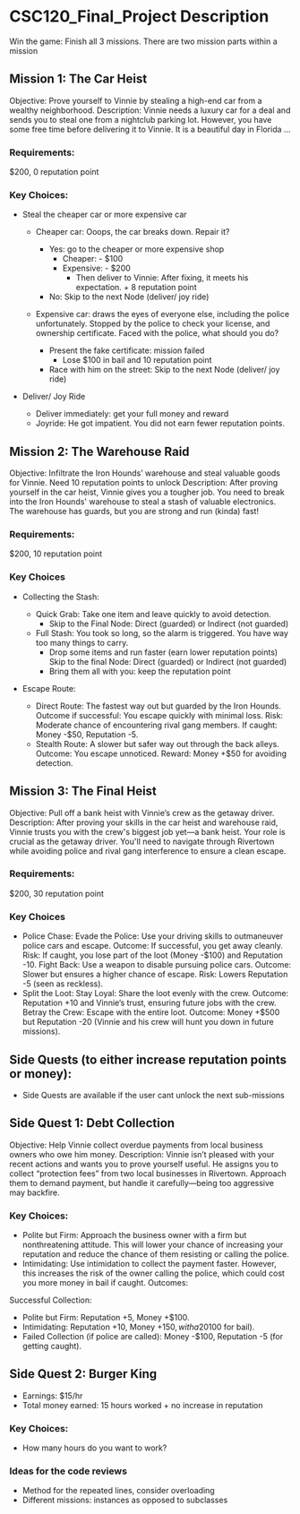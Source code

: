 # CSC120_Final_Project Description

Win the game: Finish all 3 missions. There are two mission parts within a mission

## Mission 1: The Car Heist
Objective: Prove yourself to Vinnie by stealing a high-end car from a wealthy neighborhood.
Description: Vinnie needs a luxury car for a deal and sends you to steal one from a nightclub parking lot. However, you have some free time before delivering it to Vinnie. It is a beautiful day in Florida ...

### Requirements: 
$200, 0 reputation point

### Key Choices:
- Steal the cheaper car or more expensive car
    - Cheaper car: Ooops, the car breaks down. Repair it?
        - Yes: go to the cheaper or more expensive shop
            - Cheaper: - $100
            - Expensive: - $200 
                - Then deliver to Vinnie: After fixing, it meets his expectation. + 8 reputation point
        - No: Skip to the next Node (deliver/ joy ride)

    - Expensive car: draws the eyes of everyone else, including the police unfortunately. Stopped by the police to check your license, and ownership certificate. Faced with the police, what should you do?
        - Present the fake certificate: mission failed
            - Lose $100 in bail and 10 reputation point
        - Race with him on the street: Skip to the next Node (deliver/ joy ride)   

- Deliver/ Joy Ride 
    - Deliver immediately: get your full money and reward
    - Joyride: He got impatient. You did not earn fewer reputation points. 

## Mission 2: The Warehouse Raid
Objective: Infiltrate the Iron Hounds’ warehouse and steal valuable goods for Vinnie. Need 10 reputation points to unlock
Description: After proving yourself in the car heist, Vinnie gives you a tougher job. You need to break into the Iron Hounds' warehouse to steal a stash of valuable electronics. The warehouse has guards, but you are strong and run (kinda) fast!

### Requirements: 
$200, 10 reputation point


### Key Choices
- Collecting the Stash:
    - Quick Grab: Take one item and leave quickly to avoid detection.
        - Skip to the Final Node: Direct (guarded) or Indirect (not guarded)
    - Full Stash: You took so long, so the alarm is triggered. You have way too many things to carry. 
        - Drop some items and run faster (earn lower reputation points)
            Skip to the final Node: Direct (guarded) or Indirect (not guarded)
        - Bring them all with you: keep the reputation point

- Escape Route:
    - Direct Route: The fastest way out but guarded by the Iron Hounds.
    Outcome if successful: You escape quickly with minimal loss.
    Risk: Moderate chance of encountering rival gang members.
    If caught: Money -$50, Reputation -5.
    - Stealth Route: A slower but safer way out through the back alleys.
    Outcome: You escape unnoticed.
    Reward: Money +$50 for avoiding detection.

## Mission 3: The Final Heist
Objective: Pull off a bank heist with Vinnie’s crew as the getaway driver. Description: After proving your skills in the car heist and warehouse raid, Vinnie trusts you with the crew's biggest job yet—a bank heist. Your role is crucial as the getaway driver. You'll need to navigate through Rivertown while avoiding police and rival gang interference to ensure a clean escape.

### Requirements: 
$200, 30 reputation point


### Key Choices
- Police Chase:
    Evade the Police: Use your driving skills to outmaneuver police cars and escape.
        Outcome: If successful, you get away cleanly.
        Risk: If caught, you lose part of the loot (Money -$100) and Reputation -10.
        Fight Back: Use a weapon to disable pursuing police cars.
    Outcome: Slower but ensures a higher chance of escape.
        Risk: Lowers Reputation -5 (seen as reckless).
- Split the Loot:
    Stay Loyal: Share the loot evenly with the crew.
        Outcome: Reputation +10 and Vinnie’s trust, ensuring future jobs with the crew.
    Betray the Crew: Escape with the entire loot.
        Outcome: Money +$500 but Reputation -20 (Vinnie and his crew will hunt you down in future missions).


## Side Quests (to either increase reputation points or money): 
- Side Quests are available if the user cant unlock the next sub-missions

## Side Quest 1: Debt Collection 
Objective: Help Vinnie collect overdue payments from local business owners who owe him money. Description: Vinnie isn’t pleased with your recent actions and wants you to prove yourself useful. He assigns you to collect “protection fees” from two local businesses in Rivertown. Approach them to demand payment, but handle it carefully—being too aggressive may backfire.

### Key Choices:
- Polite but Firm: Approach the business owner with a firm but nonthreatening attitude. This will lower your chance of increasing your reputation and reduce the chance of them resisting or calling the police.
- Intimidating: Use intimidation to collect the payment faster. However, this increases the risk of the owner calling the police, which could cost you more money in bail if caught.
Outcomes:

Successful Collection:
- Polite but Firm: Reputation +5, Money +$100.
- Intimidating: Reputation +10, Money +$150, with a 20% chance of police involvement (Money -$100 for bail).
- Failed Collection (if police are called): Money -$100, Reputation -5 (for getting caught).

## Side Quest 2: Burger King
- Earnings: $15/hr
- Total money earned: 15 hours worked + no increase in reputation

### Key Choices: 
- How many hours do you want to work? 

### Ideas for the code reviews
- Method for the repeated lines, consider overloading 
- Different missions: instances as opposed to subclasses
